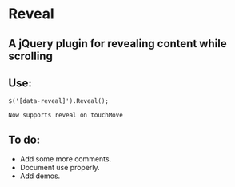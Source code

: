 # Reveal
## A jQuery plugin for revealing content while scrolling

## Use:

	$('[data-reveal]').Reveal();

	Now supports reveal on touchMove

## To do:

* Add some more comments.
* Document use properly.
* Add demos.